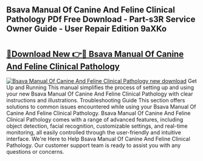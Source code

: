 ## Bsava Manual Of Canine And Feline Clinical Pathology PDf Free Download - Part-s3R Service Owner Guide - User Repair Edition 9aXKo

# <h2><a href="http://cf17183.oget.top/?id=Bsava+Manual+Of+Canine+And+Feline+Clinical+Pathology">🔗Download New 👉🔴 Bsava Manual Of Canine And Feline Clinical Pathology</a></h2>

[![Bsava Manual Of Canine And Feline Clinical Pathology new download](https://i.imgur.com/5g1atiW.png)](http://cf17183.oget.top/?id=Bsava+Manual+Of+Canine+And+Feline+Clinical+Pathology)
Get Up and Running This manual simplifies the process of setting up and using your new Bsava Manual Of Canine And Feline Clinical Pathology with clear instructions and illustrations. Troubleshooting Guide This section offers solutions to common issues encountered while using your Bsava Manual Of Canine And Feline Clinical Pathology. Bsava Manual Of Canine And Feline Clinical Pathology comes with a range of advanced features, including object detection, facial recognition, customizable settings, and real-time monitoring, all easily controlled through the user-friendly and intuitive interface. We're Here to Help Bsava Manual Of Canine And Feline Clinical Pathology. Our customer support team is ready to assist you with any questions or concerns.
